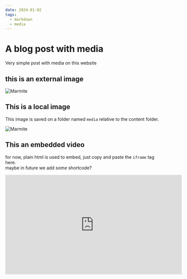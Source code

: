 ```yaml
---
date: 2024-01-02
tags:
  - markdown
  - media
---
```



# A blog post with media

Very simple post with media on this website


## this is an external image

![Marmite](https://github.com/rochacbruno/marmite/raw/main/assets/_resized/logo_160x120.png)

## This is a local image

This image is saved on a folder named `media` relative to the content folder.

![Marmite](./media/marmite.jpg)

## This an embedded video

for now, plain html is used to embed, just copy and paste the `iframe` tag here.  
maybe in future we add some shortcode?

<iframe width="560" height="315" src="https://www.youtube.com/embed/MjrBTcnnK6c?si=PmQWsGiTh5XguSpb" title="YouTube video player" frameborder="0" allow="accelerometer; autoplay; clipboard-write; encrypted-media; gyroscope; picture-in-picture; web-share" referrerpolicy="strict-origin-when-cross-origin" allowfullscreen></iframe>
